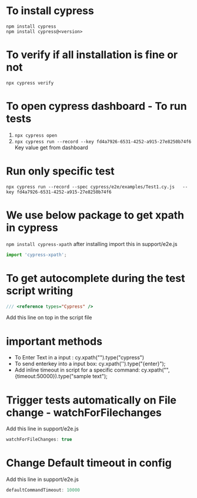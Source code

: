 # To install cypress
```npm install cypress``` <br>
```npm install cypress@<version>```

# To verify if all installation is fine or not
```npx cypress verify```

# To open cypress dashboard - To run tests
1) ```npx cypress open```
2) ```npx cypress run --record --key fd4a7926-6531-4252-a915-27e8250b74f6```
Key value get from dashboard

# Run only specific test
```npx cypress run --record --spec cypress/e2e/examples/Test1.cy.js   --key fd4a7926-6531-4252-a915-27e8250b74f6```

# We use below package to get xpath in cypress
```npm install cypress-xpath``` 
after installing import this in support/e2e.js
```javascript 
import 'cypress-xpath';
```

# To get autocomplete during the test script writing
```javascript
/// <reference types="Cypress" />
```
Add this line on top in the script file

# important methods
- To Enter Text in a input : cy.xpath("").type("cypress")
- To send enterkey into a input box: cy.xpath('').type("{enter}");
- Add inline timeout in script for a specific command: 
cy.xpath("<xpath>", {timeout:50000}).type("sample text");

# Trigger tests automatically on File change - watchForFilechanges
Add this line in support/e2e.js 
```javascript
watchForFileChanges: true
```

# Change Default timeout in config 
Add this line in support/e2e.js 
```javascript
defaultCommandTimeout: 10000
```













